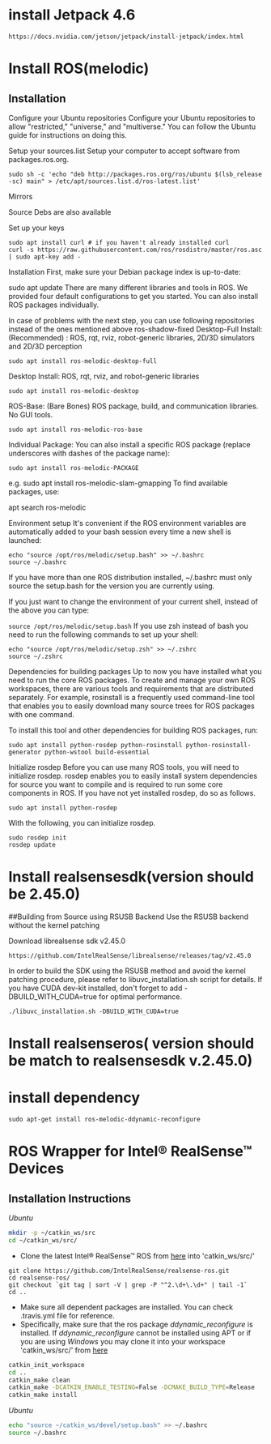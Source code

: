 # install Jetpack 4.6
```
https://docs.nvidia.com/jetson/jetpack/install-jetpack/index.html
```

# Install ROS(melodic)
## Installation
Configure your Ubuntu repositories
Configure your Ubuntu repositories to allow "restricted," "universe," and "multiverse." You can follow the Ubuntu guide for instructions on doing this.

Setup your sources.list
Setup your computer to accept software from packages.ros.org.

```
sudo sh -c 'echo "deb http://packages.ros.org/ros/ubuntu $(lsb_release -sc) main" > /etc/apt/sources.list.d/ros-latest.list'
```

Mirrors

Source Debs are also available

Set up your keys
```
sudo apt install curl # if you haven't already installed curl
curl -s https://raw.githubusercontent.com/ros/rosdistro/master/ros.asc | sudo apt-key add -
```
Installation
First, make sure your Debian package index is up-to-date:

sudo apt update
There are many different libraries and tools in ROS. We provided four default configurations to get you started. You can also install ROS packages individually.

In case of problems with the next step, you can use following repositories instead of the ones mentioned above ros-shadow-fixed
Desktop-Full Install: (Recommended) : ROS, rqt, rviz, robot-generic libraries, 2D/3D simulators and 2D/3D perception
```
sudo apt install ros-melodic-desktop-full
```

Desktop Install: ROS, rqt, rviz, and robot-generic libraries
```
sudo apt install ros-melodic-desktop
```


ROS-Base: (Bare Bones) ROS package, build, and communication libraries. No GUI tools.
```
sudo apt install ros-melodic-ros-base
```


Individual Package: You can also install a specific ROS package (replace underscores with dashes of the package name):

```
sudo apt install ros-melodic-PACKAGE
```

e.g.
sudo apt install ros-melodic-slam-gmapping
To find available packages, use:

apt search ros-melodic

Environment setup
It's convenient if the ROS environment variables are automatically added to your bash session every time a new shell is launched:


```
echo "source /opt/ros/melodic/setup.bash" >> ~/.bashrc
source ~/.bashrc
```
If you have more than one ROS distribution installed, ~/.bashrc must only source the setup.bash for the version you are currently using.

If you just want to change the environment of your current shell, instead of the above you can type:


```source /opt/ros/melodic/setup.bash```
If you use zsh instead of bash you need to run the following commands to set up your shell:


```
echo "source /opt/ros/melodic/setup.zsh" >> ~/.zshrc
source ~/.zshrc
```

Dependencies for building packages
Up to now you have installed what you need to run the core ROS packages. To create and manage your own ROS workspaces, there are various tools and requirements that are distributed separately. For example, rosinstall is a frequently used command-line tool that enables you to easily download many source trees for ROS packages with one command.

To install this tool and other dependencies for building ROS packages, run:


```
sudo apt install python-rosdep python-rosinstall python-rosinstall-generator python-wstool build-essential
```
Initialize rosdep
Before you can use many ROS tools, you will need to initialize rosdep. rosdep enables you to easily install system dependencies for source you want to compile and is required to run some core components in ROS. If you have not yet installed rosdep, do so as follows.


```
sudo apt install python-rosdep
```
With the following, you can initialize rosdep.


```
sudo rosdep init
rosdep update
```

# Install realsensesdk(version should be 2.45.0)
##Building from Source using RSUSB Backend
Use the RSUSB backend without the kernel patching

Download librealsense sdk v2.45.0
```
https://github.com/IntelRealSense/librealsense/releases/tag/v2.45.0
```

In order to build the SDK using the RSUSB method and avoid the kernel patching procedure, please refer to libuvc_installation.sh script for details. If you have CUDA dev-kit installed, don't forget to add -DBUILD_WITH_CUDA=true for optimal performance.
```
./libuvc_installation.sh -DBUILD_WITH_CUDA=true
```

# Install realsenseros( version should be match to realsensesdk v.2.45.0)

# install dependency

```
sudo apt-get install ros-melodic-ddynamic-reconfigure
```

# ROS Wrapper for Intel&reg; RealSense&trade; Devices

## Installation Instructions

   *Ubuntu*
   ```bash
   mkdir -p ~/catkin_ws/src
   cd ~/catkin_ws/src/
   ```

   - Clone the latest Intel&reg; RealSense&trade; ROS from [here](https://github.com/intel-ros/realsense/releases) into 'catkin_ws/src/'
   ```bashrc
   git clone https://github.com/IntelRealSense/realsense-ros.git
   cd realsense-ros/
   git checkout `git tag | sort -V | grep -P "^2.\d+\.\d+" | tail -1`
   cd ..
   ```
   - Make sure all dependent packages are installed. You can check .travis.yml file for reference.
   - Specifically, make sure that the ros package *ddynamic_reconfigure* is installed. If *ddynamic_reconfigure* cannot be installed using APT or if you are using *Windows* you may clone it into your workspace 'catkin_ws/src/' from [here](https://github.com/pal-robotics/ddynamic_reconfigure/tree/kinetic-devel)


   ```bash
  catkin_init_workspace
  cd ..
  catkin_make clean
  catkin_make -DCATKIN_ENABLE_TESTING=False -DCMAKE_BUILD_TYPE=Release
  catkin_make install
  ```

  *Ubuntu*
  ```bash
  echo "source ~/catkin_ws/devel/setup.bash" >> ~/.bashrc
  source ~/.bashrc
  ```
